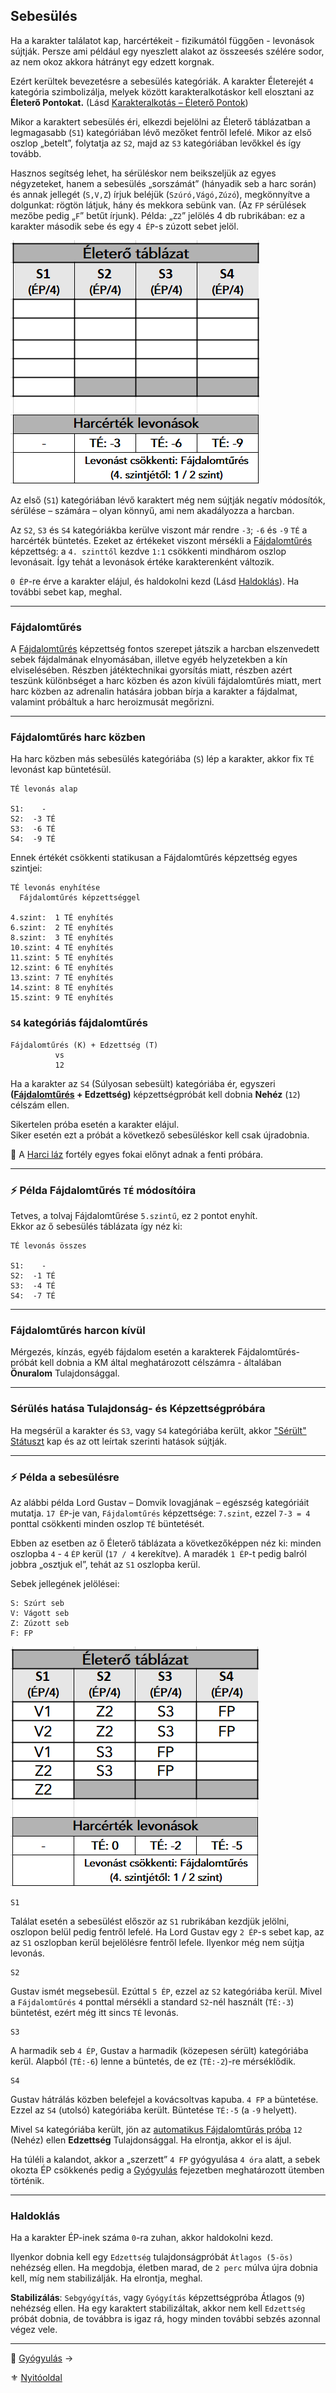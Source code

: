## Sebesülés

Ha a karakter találatot kap, harcértékeit - fizikumától függően - levonások sújtják. Persze ami például egy nyeszlett alakot az összeesés szélére sodor, az nem okoz akkora hátrányt egy edzett korgnak.

Ezért kerültek bevezetésre a sebesülés kategóriák. A karakter Életerejét `4` kategória szimbolizálja, melyek között karakteralkotáskor kell elosztani az **Életerő Pontokat.** (Lásd [Karakteralkotás – Életerő Pontok](010_09_01_ep_kt.md))

Mikor a karaktert sebesülés éri, elkezdi bejelölni az Életerő táblázatban a legmagasabb (`S1`) kategóriában lévő mezőket fentről lefelé. Mikor az első oszlop „betelt”, folytatja az `S2`, majd az `S3` kategóriában levőkkel és így tovább.

Hasznos segítség lehet, ha sérüléskor nem beikszeljük az egyes négyzeteket, hanem a sebesülés „sorszámát” (hányadik seb a harc során) és annak jellegét (`S,V,Z`) írjuk beléjük (`Szúró,Vágó,Zúzó`), megkönnyítve a dolgunkat: rögtön látjuk, hány és mekkora sebünk van. (Az `FP` sérülések mezőbe pedig „`F`” betűt írjunk). Példa: „`Z2`” jelölés 4 db rubrikában: ez a karakter második sebe és egy `4 ÉP`-s zúzott sebet jelöl.

![](images/02_eletero_tablazat_harcertek_levonassal.png)

Az első (`S1`) kategóriában lévő karaktert még nem sújtják negatív módosítók, sérülése – számára – olyan könnyű, ami nem akadályozza a harcban.

Az `S2`, `S3` és `S4` kategóriákba kerülve viszont már rendre `-3`; `-6` és `-9` `TÉ` a harcérték büntetés. Ezeket az értékeket viszont mérsékli a [Fájdalomtűrés](kepzettsegek.primer.altalanos/fajdalomtures.md) képzettség: a `4. szinttől` kezdve `1:1` csökkenti mindhárom oszlop levonásait. Így tehát a levonások értéke karakterenként változik.

`0 ÉP`-re érve a karakter elájul, és haldokolni kezd (Lásd [Haldoklás](#haldokl%C3%A1s)). Ha további sebet kap, meghal.

---
### Fájdalomtűrés

A [Fájdalomtűrés](kepzettsegek.primer.altalanos/fajdalomtures.md) képzettség fontos szerepet játszik a harcban elszenvedett sebek fájdalmának elnyomásában, illetve egyéb helyzetekben a kín elviselésében. Részben játéktechnikai gyorsítás miatt, részben azért teszünk különbséget a harc közben és azon kívüli fájdalomtűrés miatt, mert harc közben az adrenalin hatására jobban bírja a karakter a fájdalmat, valamint próbáltuk a harc heroizmusát megőrizni.

---
### Fájdalomtűrés harc közben

Ha harc közben más sebesülés kategóriába (`S`) lép a karakter, akkor fix `TÉ` levonást kap büntetésül. 

```
TÉ levonás alap

S1:    -
S2:  -3 TÉ
S3:  -6 TÉ
S4:  -9 TÉ
```

Ennek értékét csökkenti statikusan a Fájdalomtűrés képzettség egyes szintjei:

```
TÉ levonás enyhítése
  Fájdalomtűrés képzettséggel

4.szint:  1 TÉ enyhítés
6.szint:  2 TÉ enyhítés
8.szint:  3 TÉ enyhítés
10.szint: 4 TÉ enyhítés
11.szint: 5 TÉ enyhítés
12.szint: 6 TÉ enyhítés
13.szint: 7 TÉ enyhítés
14.szint: 8 TÉ enyhítés
15.szint: 9 TÉ enyhítés
```

### `S4` kategóriás fájdalomtűrés

```
Fájdalomtűrés (K) + Edzettség (T)
          vs
          12
```

Ha a karakter az `S4` (Súlyosan sebesült) kategóriába ér, egyszeri **([Fájdalomtűrés](kepzettsegek.primer.altalanos/fajdalomtures.md) + Edzettség)** képzettségpróbát kell dobnia **Nehéz** (`12`) célszám ellen.

Sikertelen próba esetén a karakter elájul.\
Siker esetén ezt a próbát a következő sebesüléskor kell csak újradobnia. 

🔆 A [Harci láz](fortelyok.harci/harci_laz.md) fortély egyes fokai előnyt adnak a fenti próbára.

---
### ⚡ Példa Fájdalomtűrés `TÉ` módosítóira

Tetves, a tolvaj Fájdalomtűrése `5.szintű`, ez `2` pontot enyhít.\
Ekkor az ő sebesülés táblázata így néz ki:


```
TÉ levonás összes

S1:    -
S2:  -1 TÉ
S3:  -4 TÉ
S4:  -7 TÉ
```

---
### Fájdalomtűrés harcon kívül

Mérgezés, kínzás, egyéb fájdalom esetén a karakterek Fájdalomtűrés-próbát kell dobnia a KM által meghatározott célszámra - általában **Önuralom** Tulajdonsággal.

---
### Sérülés hatása Tulajdonság- és Képzettségpróbára

Ha megsérül a karakter és `S3`, vagy `S4` kategóriába került, akkor ["Sérült" Státuszt](082_statuszok.md#%EF%B8%8F-s%C3%A9r%C3%BClt-1-s3) kap és az ott leírtak szerinti hatások sújtják.

---
### ⚡ Példa a sebesülésre

Az alábbi példa Lord Gustav – Domvik lovagjának – egészség kategóriáit mutatja. `17 ÉP`-je van, `Fájdalomtűrés` képzettsége: `7.szint`, ezzel `7-3 = 4` ponttal csökkenti minden oszlop `TÉ` büntetését.

Ebben az esetben az ő Életerő táblázata a következőképpen néz ki: minden oszlopba `4` - `4` `ÉP` kerül (`17 / 4` kerekítve). A maradék `1 ÉP`-t pedig balról jobbra „osztjuk el”, tehát az `S1` oszlopba kerül.

Sebek jellegének jelölései:

```
S: Szúrt seb
V: Vágott seb
Z: Zúzott seb
F: FP
```

![](images/03_eletero_lord_gustav.png)

```
S1
```
Találat esetén a sebesülést először az `S1` rubrikában kezdjük jelölni, oszlopon belül pedig fentről lefelé. Ha Lord Gustav egy `2 ÉP`-s sebet kap, az az `S1` oszlopban kerül bejelölésre fentről lefele. Ilyenkor még nem sújtja levonás.

```
S2
```

Gustav ismét megsebesül. Ezúttal `5 ÉP`, ezzel az `S2` kategóriába kerül. Mivel a `Fájdalomtűrés` `4` ponttal mérsékli a standard `S2`-nél használt (`TÉ:-3`) büntetést, ezért még itt sincs `TÉ` levonás.

```
S3
```

A harmadik seb `4 ÉP`, Gustav a harmadik (közepesen sérült) kategóriába kerül. Alapból (`TÉ:-6`) lenne a büntetés, de ez (`TÉ:-2`)-re mérséklődik.

```
S4
```

Gustav hátrálás közben belefejel a kovácsoltvas kapuba. `4 FP` a büntetése. Ezzel az `S4` (utolsó) kategóriába került. Büntetése `TÉ:-5` (a `-9` helyett).

Mivel `S4` kategóriába került, jön az [automatikus Fájdalomtűrás próba](#s4-kateg%C3%B3ri%C3%A1s-f%C3%A1jdalomt%C5%B1r%C3%A9s) `12` (Nehéz) ellen **Edzettség** Tulajdonsággal. Ha elrontja, akkor el is ájul.

Ha túléli a kalandot, akkor a „szerzett” `4 FP` gyógyulása `4 óra` alatt, a sebek okozta ÉP csökkenés pedig a [Gyógyulás](061_04_gyogyulas.md) fejezetben meghatározott ütemben történik.

---
### Haldoklás

Ha a karakter ÉP-inek száma `0`-ra zuhan, akkor haldokolni kezd.

Ilyenkor dobnia kell egy `Edzettség` tulajdonságpróbát `Átlagos (5-ös)` nehézség ellen. Ha megdobja, életben marad, de `2 perc` múlva újra dobnia kell, míg nem stabilizálják. Ha elrontja, meghal.

**Stabilizálás**: `Sebgyógyítás`, vagy `Gyógyítás` képzettségpróba Átlagos (`9`) nehézség ellen. Ha egy karaktert stabilizáltak, akkor nem kell `Edzettség` próbát dobnia, de továbbra is igaz rá, hogy minden további sebzés azonnal végez vele.

---

🔗 [Gyógyulás](061_04_gyogyulas.md) →

⚜️ [Nyitóoldal](start.md#6-harcrendszer-%EF%B8%8F)
